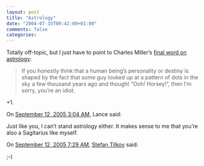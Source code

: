 ```yaml
---
layout: post
title: "Astrology"
date: "2004-07-15T09:42:00+01:00"
comments: false
categories: 
---
```


<p>Totally off-topic, but I just have to point to Charles Miller&#8217;s <a href="http://fishbowl.pastiche.org/2004/07/15/the_fault_dear_brutus_lies_not_in_our_stars_but_in_ourselves">final word on astrology</a>:</p>

<blockquote>
<p>If you honestly think that a human being&#8217;s personality or destiny is shaped by the fact that some guy looked up at a pattern of dots in the sky a few thousand years ago and thought &#8220;Ooh! Horsey!&#8221;, then I&#8217;m sorry, you&#8217;re an idiot.</p>
</blockquote>

<p>+1.</p>

<section class="comments">

<div class="comment" id="comment-325">
On <a href="#comment-325" title="Permalink to this comment">September 12, 2005  3:04 AM</a>, Lance
said:
<p>Just like you, I can&#8217;t stand astrology either.  It makes sense to me that you&#8217;re also a Sagitarius like myself.</p>


<div class="comment" id="comment-326">
On <a href="#comment-326" title="Permalink to this comment">September 12, 2005  7:29 AM</a>, <a href="/en/staff/st/">Stefan Tilkov</a>
said:
<p>;-)</p>


</section>

